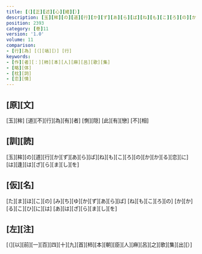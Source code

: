 ```yaml
---
title: [（][正][述][心][緒][）]
description: [玉][桙][の][道][行][か][ず][あ][ら][ば][ね][も][こ][ろ][の][か][か][る][恋][に][は][逢][は][ざ][ら][ま][し][を]
position: 2393
category: [巻]11
version: '1.0'
volume: 11
comparison:
- [行][為] [（][塙][）] [行]
keywords:
- [作][者][：][柿][本][人][麻][呂][歌][集]
- [略][体]
- [枕][詞]
- [恋][情]
---
```


## [原][文]

[玉][桙] [道][不][行][為][有][者] [惻][隠] [此][有][戀] [不][相]

## [訓][読]

[玉][桙][の][道][行][か][ず][あ][ら][ば][ね][も][こ][ろ][の][か][か][る][恋][に][は][逢][は][ざ][ら][ま][し][を]

## [仮][名]

[た][ま][ほ][こ][の] [み][ち][ゆ][か][ず][あ][ら][ば] [ね][も][こ][ろ][の] [か][か][る][こ][ひ][に][は] [あ][は][ざ][ら][ま][し][を]

## [左][注]

[（][以][前][一][百][四][十][九][首][柿][本][朝][臣][人][麻][呂][之][歌][集][出][）]
